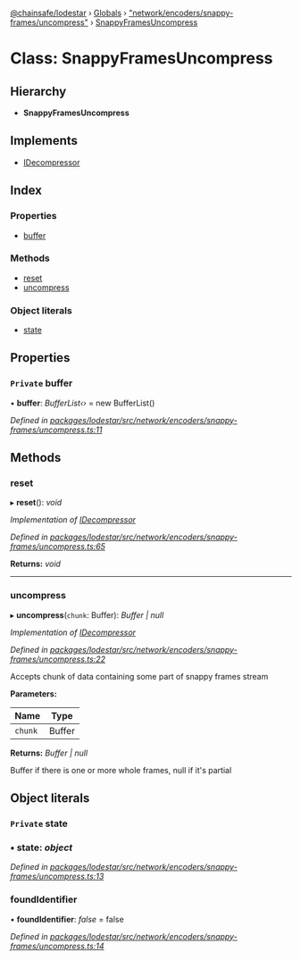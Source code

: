 [@chainsafe/lodestar](../README.md) › [Globals](../globals.md) › ["network/encoders/snappy-frames/uncompress"](../modules/_network_encoders_snappy_frames_uncompress_.md) › [SnappyFramesUncompress](_network_encoders_snappy_frames_uncompress_.snappyframesuncompress.md)

# Class: SnappyFramesUncompress

## Hierarchy

* **SnappyFramesUncompress**

## Implements

* [IDecompressor](../interfaces/_network_encoders_interface_.idecompressor.md)

## Index

### Properties

* [buffer](_network_encoders_snappy_frames_uncompress_.snappyframesuncompress.md#private-buffer)

### Methods

* [reset](_network_encoders_snappy_frames_uncompress_.snappyframesuncompress.md#reset)
* [uncompress](_network_encoders_snappy_frames_uncompress_.snappyframesuncompress.md#uncompress)

### Object literals

* [state](_network_encoders_snappy_frames_uncompress_.snappyframesuncompress.md#private-state)

## Properties

### `Private` buffer

• **buffer**: *BufferList‹›* = new BufferList()

*Defined in [packages/lodestar/src/network/encoders/snappy-frames/uncompress.ts:11](https://github.com/ChainSafe/lodestar/blob/40c050469/packages/lodestar/src/network/encoders/snappy-frames/uncompress.ts#L11)*

## Methods

###  reset

▸ **reset**(): *void*

*Implementation of [IDecompressor](../interfaces/_network_encoders_interface_.idecompressor.md)*

*Defined in [packages/lodestar/src/network/encoders/snappy-frames/uncompress.ts:65](https://github.com/ChainSafe/lodestar/blob/40c050469/packages/lodestar/src/network/encoders/snappy-frames/uncompress.ts#L65)*

**Returns:** *void*

___

###  uncompress

▸ **uncompress**(`chunk`: Buffer): *Buffer | null*

*Implementation of [IDecompressor](../interfaces/_network_encoders_interface_.idecompressor.md)*

*Defined in [packages/lodestar/src/network/encoders/snappy-frames/uncompress.ts:22](https://github.com/ChainSafe/lodestar/blob/40c050469/packages/lodestar/src/network/encoders/snappy-frames/uncompress.ts#L22)*

Accepts chunk of data containing some part of snappy frames stream

**Parameters:**

Name | Type |
------ | ------ |
`chunk` | Buffer |

**Returns:** *Buffer | null*

Buffer if there is one or more whole frames, null if it's partial

## Object literals

### `Private` state

### ▪ **state**: *object*

*Defined in [packages/lodestar/src/network/encoders/snappy-frames/uncompress.ts:13](https://github.com/ChainSafe/lodestar/blob/40c050469/packages/lodestar/src/network/encoders/snappy-frames/uncompress.ts#L13)*

###  foundIdentifier

• **foundIdentifier**: *false* = false

*Defined in [packages/lodestar/src/network/encoders/snappy-frames/uncompress.ts:14](https://github.com/ChainSafe/lodestar/blob/40c050469/packages/lodestar/src/network/encoders/snappy-frames/uncompress.ts#L14)*
